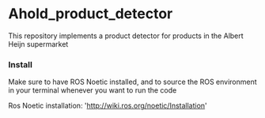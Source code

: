 # Ahold_product_detector
This repository implements a product detector for products in the Albert Heijn supermarket


### Install

Make sure to have ROS Noetic installed, and to source the ROS environment in your terminal whenever you want to run the code

Ros Noetic installation: 'http://wiki.ros.org/noetic/Installation'